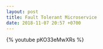```yaml
---
layout: post
title: Fault Tolerant Microservice
date: 2018-11-07 20:57 +0700
---
```

{% youtube pKO33eMwXRs %}
